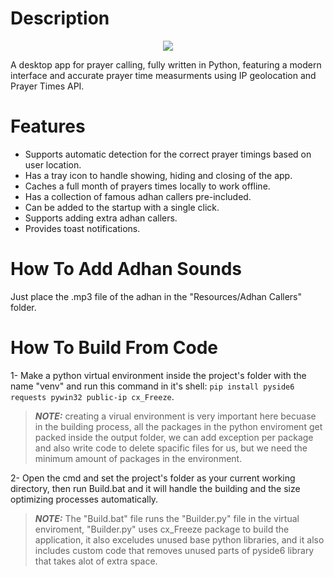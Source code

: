 # Description

<p align="center">
<img src="https://github.com/AhmedAhmedEG/PyAdhan/assets/16827679/662ba3fb-d53f-4560-af08-cff943d55a14">
</p>

A desktop app for prayer calling, fully written in Python, featuring a modern interface and accurate prayer time measurments using IP geolocation and Prayer Times API.

# Features
- Supports automatic detection for the correct prayer timings based on user location.
- Has a tray icon to handle showing, hiding and closing of the app.
- Caches a full month of prayers times locally to work offline.
- Has a collection of famous adhan callers pre-included.
- Can be added to the startup with a single click.
- Supports adding extra adhan callers.
- Provides toast notifications.


# How To Add Adhan Sounds
Just place the .mp3 file of the adhan in the "Resources/Adhan Callers" folder.

# How To Build From Code
1- Make a python virtual environment inside the project's folder with the name "venv" and run this command in it's shell: ```pip install pyside6 requests pywin32 public-ip cx_Freeze```.

> **_NOTE:_** creating a virual environment is very important here becuase in the building process, all the packages in the python enviroment get packed inside the output folder, we can add exception per package and also write code to delete spacific files for us, but we need the minimum amount of packages in the environment.

2- Open the cmd and set the project's folder as your current working directory, then run Build.bat and it will handle the building and the size optimizing processes automatically.

> **_NOTE:_** The "Build.bat" file runs the "Builder.py" file in the virtual enviroment, "Builder.py" uses cx_Freeze package to build the application, it also exceludes unused base python libraries, and it also includes custom code that removes unused parts of pyside6 library that takes alot of extra space.
